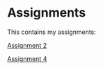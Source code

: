 # Assignments
This contains my assignments:

[Assignment 2](https://github.com/Rstuiver97/Assignments/blob/master/Assignment_week_2.ipynb)

[Assignment 4](https://github.com/Rstuiver97/Assignments/blob/master/Assignment_week_4-checkpoint.ipynb)
